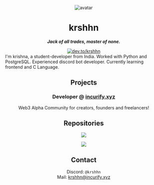 <div align="center">

![avatar](https://images.weserv.nl/?url=avatars.githubusercontent.com/krshhn?v=4&h=300&w=300&fit=cover&mask=circle&maxage=7d)

<h1>krshhn</h1>

_**Jack of all trades, master of none.**_

<div>
  <a href="https://dev.to/krshhn"><img src="https://img.shields.io/badge/dev.to-0A0A0A?style=for-the-badge&logo=dev.to&logoColor=white" alt="dev.to/krshhn"></img></a>

</div> 

<div align="left">
I'm krishna, a student-developer from India. Worked with Python and PostgreSQL. Experienced discord bot developer. Currently learning frontend and C Language.
  
</div>

## Projects 
### Developer @ [incurify.xyz](https://incurify.xyz)
<div align="center">
Web3 Alpha Community for creators, founders and freelancers!
</div>

###
<div align="left">
  
</div>

## Repositories

<a href="https://github.com/krshhn/opsec"><img src="https://github-readme-stats.vercel.app/api/pin/?username=krshhn&repo=incurify&theme=transparent"></a>

<a href="https://github.com/krshhn/opsec"><img src="https://github-readme-stats.vercel.app/api/pin/?username=krshhn&repo=opsec&theme=transparent"></a>

## Contact
Discord: `@krshhn`  
Mail: [krshhn@incurify.xyz](mailto:krshhn@incurify.xyz)

</div>
